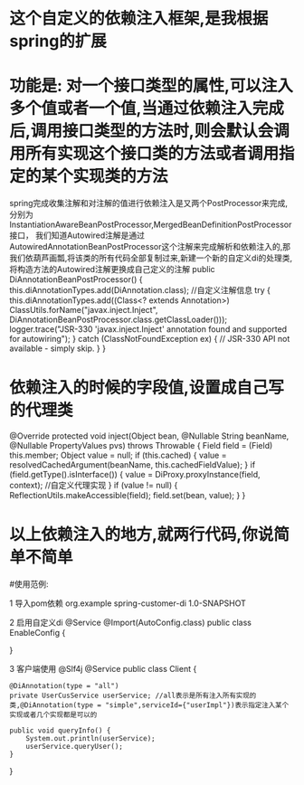 #  这个自定义的依赖注入框架,是我根据spring的扩展
#  功能是: 对一个接口类型的属性,可以注入多个值或者一个值,当通过依赖注入完成后,调用接口类型的方法时,则会默认会调用所有实现这个接口类的方法或者调用指定的某个实现类的方法
  
spring完成收集注解和对注解的值进行依赖注入是又两个PostProcessor来完成,分别为InstantiationAwareBeanPostProcessor,MergedBeanDefinitionPostProcessor接口，
我们知道Autowired注解是通过AutowiredAnnotationBeanPostProcessor这个注解来完成解析和依赖注入的,那我们依葫芦画瓢,将该类的所有代码全部复制过来,新建一个新的自定义di的处理类,
将构造方法的Autowired注解更换成自己定义的注解
   public DiAnnotationBeanPostProcessor() {
        this.diAnnotationTypes.add(DiAnnotation.class); //自定义注解信息
        try {
        this.diAnnotationTypes.add((Class<? extends Annotation>)
        ClassUtils.forName("javax.inject.Inject", DiAnnotationBeanPostProcessor.class.getClassLoader()));
        logger.trace("JSR-330 'javax.inject.Inject' annotation found and supported for autowiring");
        } catch (ClassNotFoundException ex) {
        // JSR-330 API not available - simply skip.
        }
    }
 #  依赖注入的时候的字段值,设置成自己写的代理类
   @Override
    protected void inject(Object bean, @Nullable String beanName, @Nullable PropertyValues pvs) throws Throwable {
        Field field = (Field) this.member;
        Object value = null;
        if (this.cached) {
            value = resolvedCachedArgument(beanName, this.cachedFieldValue);
        }
        if (field.getType().isInterface()) {
            value = DiProxy.proxyInstance(field, context); //自定义代理实现
        }
        if (value != null) {
            ReflectionUtils.makeAccessible(field);
            field.set(bean, value);
        }
    }
 #  以上依赖注入的地方,就两行代码,你说简单不简单


#使用范例:
 
1 导入pom依赖
<dependency>
    <groupId>org.example</groupId>
    <artifactId>spring-customer-di</artifactId>
    <version>1.0-SNAPSHOT</version>
</dependency>

2 启用自定义di
@Service
@Import(AutoConfig.class)
public class EnableConfig {

}


3 客户端使用
@Slf4j
@Service
public class Client {

    @DiAnnotation(type = "all")
    private UserCusService userService; //all表示是所有注入所有实现的类,@DiAnnotation(type = "simple",serviceId={"userImpl"})表示指定注入某个实现或者几个实现都是可以的

    public void queryInfo() {
        System.out.println(userService);
        userService.queryUser();
    }

}




